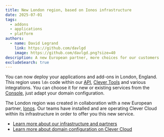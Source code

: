 ```yaml
---
title: New London region, based on Ionos infrastructure
date: 2025-07-01
tags:
  - addons
  - applications
  - platform
authors:
  - name: David Legrand
    link: https://github.com/davlgd
    image: https://github.com/davlgd.png?size=40
description: A new European partner, more choices for our customers
excludeSearch: true
---
```


You can now deploy your applications and add-ons in London, England. This region uses `ldn` code within our [API](/api), [Clever Tools](/doc/cli) and various integrations. You can choose it for new or existing services from the [Console](https://console.clever-cloud.com), just adapt your domain configuration.

The London region was created in collaboration with a new European partner, [Ionos](https://www.ionos.co.uk/). Our teams have installed and are operating Clever Cloud within its infrastructure in order to offer you this new service.

- [Learn more about our infrastructure and partners](https://clever-cloud.com/infrastructure/)
- [Learn more about domain configuration on Clever Cloud](/doc/administrate/domain-names/#configuring-domain-names-by-region)
